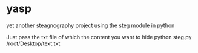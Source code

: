 # yasp
yet another steagnography project
using the steg module in python

Just pass the txt file of which the content you want to hide 
python steg.py /root/Desktop/text.txt

